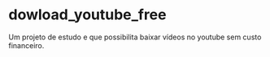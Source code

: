 # dowload_youtube_free
Um projeto de estudo e que possibilita baixar vídeos no youtube sem custo financeiro. 
